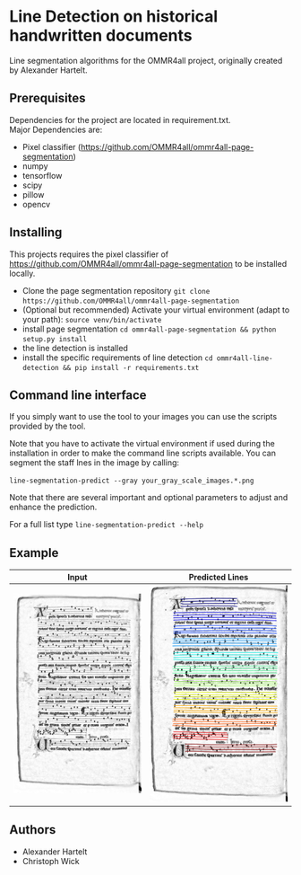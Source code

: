 # Line Detection on historical handwritten documents

Line segmentation algorithms for the OMMR4all project, originally created by Alexander Hartelt.

## Prerequisites
Dependencies for the project are located in requirement.txt.<br />
Major Dependencies are:
* Pixel classifier (https://github.com/OMMR4all/ommr4all-page-segmentation)
* numpy
* tensorflow
* scipy
* pillow
* opencv

## Installing

This projects requires the pixel classifier of
https://github.com/OMMR4all/ommr4all-page-segmentation
to be installed locally.
 * Clone the page segmentation repository `git clone https://github.com/OMMR4all/ommr4all-page-segmentation`
 * (Optional but recommended) Activate your virtual environment 
   (adapt to your path): `source venv/bin/activate`
 * install page segmentation `cd ommr4all-page-segmentation && python setup.py install`
 * the line detection is installed
 * install the specific requirements of line detection `cd ommr4all-line-detection && pip install -r requirements.txt`

 
 ## Command line interface
 
 If you simply want to use the tool to your images you can use the scripts provided by the tool.
 
 Note that you have to activate the virtual environment if used during the installation in order to make the command line scripts available.
 You can segment the staff lnes in the image by calling:
 
 `line-segmentation-predict --gray your_gray_scale_images.*.png`
 
Note that there are several important and optional parameters to adjust and enhance the prediction.

For a full list type `line-segmentation-predict --help` 

## Example

Input             |  Predicted Lines
:-------------------------:|:-------------------------:|
![Input](linesegmentation/demo/images/example/input.png) | ![Prediction](linesegmentation/demo/images/example/result_example.png)
 
 ## Authors
 * Alexander Hartelt
 * Christoph Wick
 
